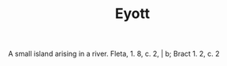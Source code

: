 ---
title: Eyott
letter: E
permalink: "/definitions/bld-eyott.html"
body: A small island arising in a river. Fleta, 1. 8, c. 2, | b; Bract 1. 2, c. 2
published_at: '2018-07-07'
source: Black's Law Dictionary 2nd Ed (1910)
layout: post
---